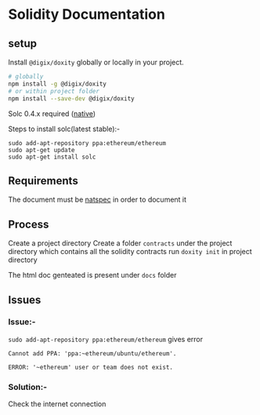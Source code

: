 # Solidity Documentation

## setup

Install `@digix/doxity` globally or locally in your project.

```bash
# globally
npm install -g @digix/doxity
# or within project folder
npm install --save-dev @digix/doxity
```

Solc 0.4.x required ([native](http://solidity.readthedocs.io/en/develop/installing-solidity.html#binary-packages))

Steps to install solc(latest stable):-

```
sudo add-apt-repository ppa:ethereum/ethereum
sudo apt-get update
sudo apt-get install solc
```

## Requirements
The document must be [natspec](https://github.com/ethereum/wiki/wiki/Ethereum-Natural-Specification-Format) in order to document it

## Process
Create a project directory
Create a folder `contracts` under the project directory which contains all the solidity contracts
run `doxity init` in project directory


The html doc genteated is present under `docs` folder


## Issues
### Issue:-
`sudo add-apt-repository ppa:ethereum/ethereum` gives error
```
Cannot add PPA: 'ppa:~ethereum/ubuntu/ethereum'.

ERROR: '~ethereum' user or team does not exist.
```

### Solution:-
Check the internet connection

 